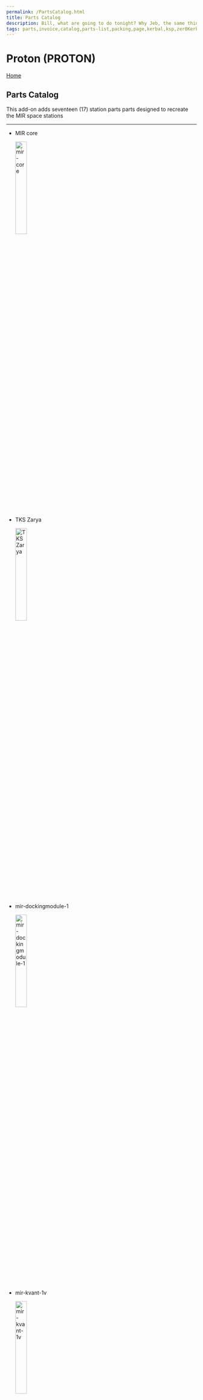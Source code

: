 ```yaml
---
permalink: /PartsCatalog.html
title: Parts Catalog
description: Bill, what are going to do tonight? Why Jeb, the same thing we do every night, Take over the world!
tags: parts,invoice,catalog,parts-list,packing,page,kerbal,ksp,zer0Kerbal,zedK
---
```


<!-- PartsCatalog.md v1.1.4.0
Proton (PROTON)
created: 01 Feb 2022
updated: 15 May 2022 -->

<script src="https://kit.fontawesome.com/0ea5493613.js" crossorigin="anonymous"></script>
<i class="fa-solid fa-explosion fa-beat-fade fa-3x" style="--fa-beat-fade-opacity: 0.1; --fa-beat-fade-scale: 1.25;color: #FF7E03" ></i>

# Proton (PROTON)

[Home](./index.md)

## Parts Catalog

This add-on adds seventeen (17) station parts parts designed to recreate the MIR space stations

---

* MIR core

  <img src="https://raw.githubusercontent.com/zer0Kerbal/Proton/master/docs/%40thumbs/Proton-core_icon.png" alt="mir-core" width="25%" height="25%" />

* TKS Zarya

  <img src="https://raw.githubusercontent.com/zer0Kerbal/Proton/master/docs/%40thumbs/Proton-tks-zarya_icon.png" alt="TKS Zarya" width="25%" height="25%" />

* mir-dockingmodule-1

  <img src="https://raw.githubusercontent.com/zer0Kerbal/Proton/master/docs/%40thumbs/Proton-dockingmodule-1_icon.png" alt="mir-dockingmodule-1" width="25%" height="25%" />

* mir-kvant-1v

  <img src="https://raw.githubusercontent.com/zer0Kerbal/Proton/master/docs/%40thumbs/Proton-kvant-1v_icon.png" alt="mir-kvant-1v" width="25%" height="25%" />

* mir-kvant-solar

  <img src="https://raw.githubusercontent.com/zer0Kerbal/Proton/master/docs/%40thumbs/Proton-kvant-solar_icon.png" alt="mir-kvant-solar" width="25%" height="25%" />

* MIR port-apas-1

  <img src="https://raw.githubusercontent.com/zer0Kerbal/Proton/master/docs/%40thumbs/Proton-port-apas-1_icon.png" alt="MIR port-apas-1" width="25%" height="25%" />

* mir-rcs-block-1

  <img src="https://raw.githubusercontent.com/zer0Kerbal/Proton/master/docs/%40thumbs/Proton-rcs-block-1_icon.png" alt="mir-rcs-block-1" width="25%" height="25%" />

* mir-solar

  <img src="https://raw.githubusercontent.com/zer0Kerbal/Proton/master/docs/%40thumbs/Proton-solar_icon.png" alt="mir-solar" width="25%" height="25%" />

* mir-solar-top

  <img src="https://raw.githubusercontent.com/zer0Kerbal/Proton/master/docs/%40thumbs/Proton-solar-top_icon.png" alt="mir-solar-top" width="25%" height="25%" />

* mir-tks-dock-cap

  <img src="https://raw.githubusercontent.com/zer0Kerbal/Proton/master/docs/%40thumbs/Proton-tks-dock-cap_icon.png" alt="mir-tks-dock-cap" width="25%" height="25%" />

* mir-tks-dock-drogue

  <img src="https://raw.githubusercontent.com/zer0Kerbal/Proton/master/docs/%40thumbs/Proton-tks-dock-drogue_icon.png" alt="mir-tks-dock-drogue" width="25%" height="25%" />

* mir-tks-dock-probe

  <img src="https://raw.githubusercontent.com/zer0Kerbal/Proton/master/docs/%40thumbs/Proton-tks-dock-probe_icon.png" alt="mir-tks-dock-probe" width="25%" height="25%" />

* mir-tks-kristall-1

  <img src="https://raw.githubusercontent.com/zer0Kerbal/Proton/master/docs/%40thumbs/Proton-tks-kristall-1_icon.png" alt="mir-tks-kristall-1" width="25%" height="25%" />

* mir-tks-kvant-2v

  <img src="https://raw.githubusercontent.com/zer0Kerbal/Proton/master/docs/%40thumbs/Proton-tks-kvant-2v_icon.png" alt="mir-tks-kvant-2v" width="25%" height="25%" />

* mir-tks-priroda

  <img src="https://raw.githubusercontent.com/zer0Kerbal/Proton/master/docs/%40thumbs/Proton-tks-priroda_icon.png" alt="mir-tks-priroda" width="25%" height="25%" />

* mir-tks-spektr

  <img src="https://raw.githubusercontent.com/zer0Kerbal/Proton/master/docs/%40thumbs/Proton-tks-spektr_icon.png" alt="mir-tks-spektr" width="25%" height="25%" />

* mir-tks-tug

  <img src="https://raw.githubusercontent.com/zer0Kerbal/Proton/master/docs/%40thumbs/Proton-tks-tug_icon.png" alt="mir-tks-tug" width="25%" height="25%" />

![PartsCatalog](https://raw/githubusercontent.com/zer0Kerbal/Proton/4.0.98.1-alpha/docs/@thumbs\mir-tks-zarya_icon.png)
![PartsCatalog](https://raw/githubusercontent.com/zer0Kerbal/Proton/4.0.98.1-alpha/docs/@thumbs\mir-core_icon.png)
![PartsCatalog](https://raw/githubusercontent.com/zer0Kerbal/Proton/4.0.98.1-alpha/docs/@thumbs\mir-dockingmodule-1_icon.png)
![PartsCatalog](https://raw/githubusercontent.com/zer0Kerbal/Proton/4.0.98.1-alpha/docs/@thumbs\mir-kvant-1v_icon.png)
![PartsCatalog](https://raw/githubusercontent.com/zer0Kerbal/Proton/4.0.98.1-alpha/docs/@thumbs\mir-kvant-solar_icon.png)
![PartsCatalog](https://raw/githubusercontent.com/zer0Kerbal/Proton/4.0.98.1-alpha/docs/@thumbs\mir-port-apas-1_icon.png)
![PartsCatalog](https://raw/githubusercontent.com/zer0Kerbal/Proton/4.0.98.1-alpha/docs/@thumbs\mir-rcs-block-1_icon.png)
![PartsCatalog](https://raw/githubusercontent.com/zer0Kerbal/Proton/4.0.98.1-alpha/docs/@thumbs\mir-solar_icon.png)
![PartsCatalog](https://raw/githubusercontent.com/zer0Kerbal/Proton/4.0.98.1-alpha/docs/@thumbs\mir-solar-top_icon.png)
![PartsCatalog](https://raw/githubusercontent.com/zer0Kerbal/Proton/4.0.98.1-alpha/docs/@thumbs\mir-tks-dock-cap_icon.png)
![PartsCatalog](https://raw/githubusercontent.com/zer0Kerbal/Proton/4.0.98.1-alpha/docs/@thumbs\mir-tks-dock-drogue_icon.png)
![PartsCatalog](https://raw/githubusercontent.com/zer0Kerbal/Proton/4.0.98.1-alpha/docs/@thumbs\mir-tks-dock-probe_icon.png)
![PartsCatalog](https://raw/githubusercontent.com/zer0Kerbal/Proton/4.0.98.1-alpha/docs/@thumbs\mir-tks-kristall-1_icon.png)
![PartsCatalog](https://raw/githubusercontent.com/zer0Kerbal/Proton/4.0.98.1-alpha/docs/@thumbs\mir-tks-kvant-2v_icon.png)
![PartsCatalog](https://raw/githubusercontent.com/zer0Kerbal/Proton/4.0.98.1-alpha/docs/@thumbs\mir-tks-priroda_icon.png)
![PartsCatalog](https://raw/githubusercontent.com/zer0Kerbal/Proton/4.0.98.1-alpha/docs/@thumbs\mir-tks-spektr_icon.png)
![PartsCatalog](https://raw/githubusercontent.com/zer0Kerbal/Proton/4.0.98.1-alpha/docs/@thumbs\mir-tks-tug_icon.png)

---

[top](#Parts-Catalog)

<!-- THIS FILE: CC BY-ND 4.0 by zer0Kerbal -->
